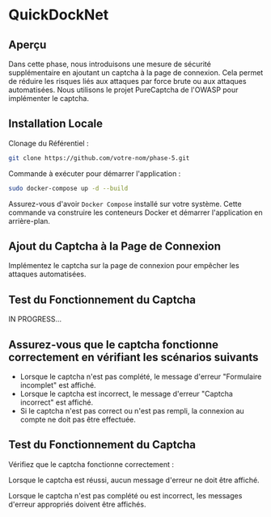 # QuickDockNet

## Aperçu
Dans cette phase, nous introduisons une mesure de sécurité supplémentaire en ajoutant un captcha à la page de connexion. Cela permet de réduire les risques liés aux attaques par force brute ou aux attaques automatisées. Nous utilisons le projet PureCaptcha de l'OWASP pour implémenter le captcha.

## Installation Locale
Clonage du Référentiel :

```bash
git clone https://github.com/votre-nom/phase-5.git
```

Commande à exécuter pour démarrer l'application :

```bash
sudo docker-compose up -d --build
```

Assurez-vous d'avoir `Docker Compose` installé sur votre système. Cette commande va construire les conteneurs Docker et démarrer l'application en arrière-plan.

## Ajout du Captcha à la Page de Connexion

Implémentez le captcha sur la page de connexion pour empêcher les attaques automatisées.

## Test du Fonctionnement du Captcha

IN PROGRESS...

## Assurez-vous que le captcha fonctionne correctement en vérifiant les scénarios suivants

- Lorsque le captcha n'est pas complété, le message d'erreur "Formulaire incomplet" est affiché.
- Lorsque le captcha est incorrect, le message d'erreur "Captcha incorrect" est affiché.
- Si le captcha n'est pas correct ou n'est pas rempli, la connexion au compte ne doit pas être effectuée.

## Test du Fonctionnement du Captcha
Vérifiez que le captcha fonctionne correctement :

Lorsque le captcha est réussi, aucun message d'erreur ne doit être affiché.

Lorsque le captcha n'est pas complété ou est incorrect, les messages d'erreur appropriés doivent être affichés.
